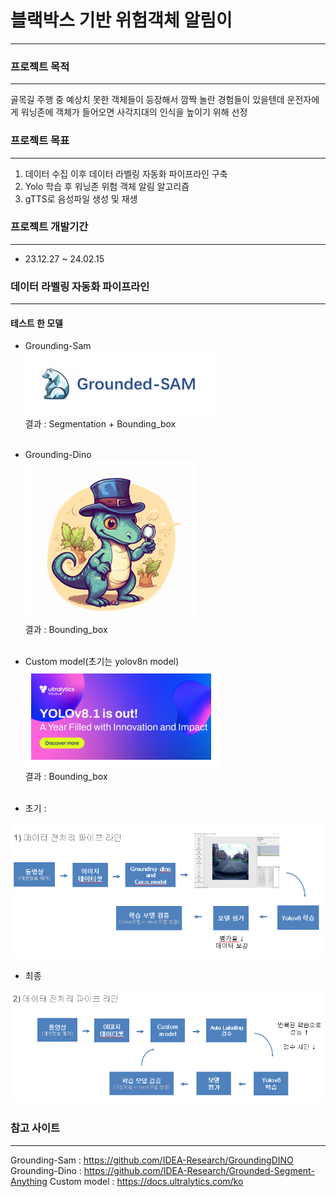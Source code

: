 # 블랙박스 기반 위험객체 알림이
---
### 프로젝트 목적
---
골목길 주행 중 예상치 못한 객체들이 등장해서 깜짝 놀란 경험들이 있을텐데
운전자에게 워닝존에 객체가 들어오면 사각지대의 인식을 높이기 위해 선정


### 프로젝트 목표
---

1. 데이터 수집 이후 데이터 라벨링 자동화 파이프라인 구축
2. Yolo 학습 후 워닝존 위험 객체 알림 알고리즘
3. gTTS로 음성파일 생성 및 재생


### 프로젝트 개발기간
---

- 23.12.27 ~ 24.02.15


### 데이터 라벨링 자동화 파이프라인
---

#### 테스트 한 모델<br>
- Grounding-Sam<br>
<img src="./readme_img/sam.PNG"><br>
    결과 : Segmentation + Bounding_box <br><br>
- Grounding-Dino<br>
<img src="./readme_img/dino.PNG"><br>
    결과 : Bounding_box<br><br>
- Custom model(초기는 yolov8n model)<br>
<img src="./readme_img/yolo.PNG"><br>
    결과 : Bounding_box<br><br>

- 초기 : 
<img src="./readme_img/line_one.PNG">


- 최종
<img src="./readme_img/line_two.PNG">

### 참고 사이트
---
Grounding-Sam : <https://github.com/IDEA-Research/GroundingDINO>
Grounding-Dino : <https://github.com/IDEA-Research/Grounded-Segment-Anything>
Custom model : <https://docs.ultralytics.com/ko>
